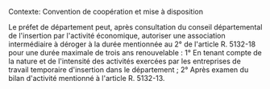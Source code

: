 Contexte: Convention de coopération et mise à disposition

Le préfet de département peut, après consultation du conseil départemental de l'insertion par l'activité économique, autoriser une association intermédiaire à déroger à la durée mentionnée au 2° de l'article R. 5132-18 pour une durée maximale de trois ans renouvelable : 1° En tenant compte de la nature et de l'intensité des activités exercées par les entreprises de travail temporaire d'insertion dans le département ; 2° Après examen du bilan d'activité mentionné à l'article R. 5132-13.